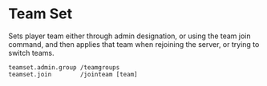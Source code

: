 # Team Set
Sets player team either through admin designation, or using the team join command, and then applies that team when rejoining the server, or trying to switch teams. 

```teamset.admin.set	/placeteam [name] [team], /removeteam [name]
teamset.admin.group	/teamgroups
teamset.join		/jointeam [team]
```
